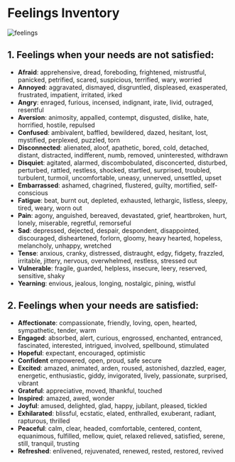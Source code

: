 # Feelings Inventory

![feelings](http://feelingswheel.com/feelings-wheel.jpg)

## 1. Feelings when your needs are not satisfied:
* **Afraid**: apprehensive, dread, foreboding, frightened, mistrustful, panicked, petrified, scared, suspicious, terrified, wary, worried
* **Annoyed**: aggravated, dismayed, disgruntled, displeased, exasperated, frustrated, impatient, irritated, irked
* **Angry**: enraged, furious, incensed, indignant, irate, livid, outraged, resentful
* **Aversion**: animosity, appalled, contempt, disgusted, dislike, hate, horrified, hostile, repulsed
* **Confused**: ambivalent, baffled, bewildered, dazed, hesitant, lost, mystified, perplexed, puzzled, torn
* **Disconnected**: alienated, aloof, apathetic, bored, cold, detached, distant, distracted, indifferent, numb, removed, uninterested, withdrawn
* **Disquiet**: agitated, alarmed, discombobulated, disconcerted, disturbed, perturbed, rattled, restless, shocked, startled, surprised, troubled, turbulent, turmoil, uncomfortable, uneasy, unnerved, unsettled, upset
* **Embarrassed**: ashamed, chagrined, flustered, guilty, mortified, self-conscious
* **Fatigue**: beat, burnt out, depleted, exhausted, lethargic, listless, sleepy, tired, weary, worn out
* **Pain**: agony, anguished, bereaved, devastated, grief, heartbroken, hurt, lonely, miserable, regretful, remorseful
* **Sad**: depressed, dejected, despair, despondent, disappointed, discouraged, disheartened, forlorn, gloomy, heavy hearted, hopeless, melancholy, unhappy, wretched
* **Tense**: anxious, cranky, distressed, distraught, edgy, fidgety, frazzled, irritable, jittery, nervous, overwhelmed, restless, stressed out
* **Vulnerable**: fragile, guarded, helpless, insecure, leery, reserved, sensitive, shaky
* **Yearning**: envious, jealous, longing, nostalgic, pining, wistful

## 2. Feelings when your needs are satisfied:

* **Affectionate**: compassionate, friendly, loving, open, hearted, sympathetic, tender, warm
* **Engaged**: absorbed, alert, curious, engrossed, enchanted, entranced, fascinated, interested, intrigued, involved, spellbound, stimulated
* **Hopeful**: expectant, encouraged, optimistic
* **Confident** empowered, open, proud, safe secure
* **Excited**: amazed, animated, arden, roused, astonished, dazzled, eager, energetic, enthusiastic, giddy, invigorated, lively, passionate, surprised, vibrant
* **Grateful**: appreciative, moved, lthankful, touched
* **Inspired**: amazed, awed, wonder
* **Joyful**: amused, delighted, glad, happy, jubilant, pleased, tickled
* **Exhilarated**: blissful, ecstatic, elated, enthralled, exuberant, radiant, rapturous, thrilled
* **Peaceful**: calm, clear, headed, comfortable, centered, content, equanimous, fulfilled, mellow, quiet, relaxed relieved, satisfied, serene, still, tranquil, trusting
* **Refreshed**: enlivened, rejuvenated, renewed, rested, restored, revived

